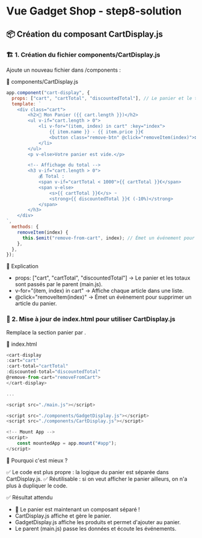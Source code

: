 # Vue Gadget Shop - step8-solution

## 📦 Création du composant CartDisplay.js

### 🏗️ 1. Création du fichier components/CartDisplay.js

Ajoute un nouveau fichier dans /components :

📄 components/CartDisplay.js

```js
app.component("cart-display", {
  props: ["cart", "cartTotal", "discountedTotal"], // Le panier et le total sont passés en props
  template: `
    <div class="cart">
        <h2>🛒 Mon Panier ({{ cart.length }})</h2>
        <ul v-if="cart.length > 0">
            <li v-for="(item, index) in cart" :key="index">
                {{ item.name }} - {{ item.price }}€
                <button class="remove-btn" @click="removeItem(index)">❌</button>
            </li>
        </ul>
        <p v-else>Votre panier est vide.</p>

        <!-- Affichage du total -->
        <h3 v-if="cart.length > 0">
            💰 Total :
            <span v-if="cartTotal < 1000">{{ cartTotal }}€</span>
            <span v-else>
                <s>{{ cartTotal }}€</s> ➝
                <strong>{{ discountedTotal }}€ (-10%)</strong>
            </span>
        </h3>
    </div>
`,
  methods: {
    removeItem(index) {
      this.$emit("remove-from-cart", index); // Émet un événement pour supprimer du panier
    },
  },
});
```

📌 Explication

- props: ["cart", "cartTotal", "discountedTotal"] → Le panier et les totaux sont passés par le parent (main.js).
- v-for="(item, index) in cart" → Affiche chaque article dans une liste.
- @click="removeItem(index)" → Émet un événement pour supprimer un article du panier.

### 📝 2. Mise à jour de index.html pour utiliser CartDisplay.js

Remplace la section panier par <cart-display>.

📄 index.html

```js
<cart-display
:cart="cart"
:cart-total="cartTotal"
:discounted-total="discountedTotal"
@remove-from-cart="removeFromCart">
</cart-display>

...

<script src="./main.js"></script>

<script src="./components/GadgetDisplay.js"></script>
<script src="./components/CartDisplay.js"></script>

<!-- Mount App -->
<script>
    const mountedApp = app.mount("#app");
</script>
```

📌 Pourquoi c'est mieux ?

✅ Le code est plus propre : la logique du panier est séparée dans CartDisplay.js.
✅ Réutilisable : si on veut afficher le panier ailleurs, on n'a plus à dupliquer le code.

✅ Résultat attendu

- 🛒 Le panier est maintenant un composant séparé !
- CartDisplay.js affiche et gère le panier.
- GadgetDisplay.js affiche les produits et permet d'ajouter au panier.
- Le parent (main.js) passe les données et écoute les événements.
